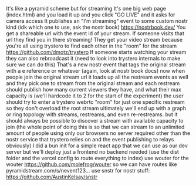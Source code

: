 It's like a pyramid scheme but for streaming
It's one big web page (index.html) and you load it up and you click "GO LIVE" and it asks for camera access
It publishes an "I'm streaming" event to some custom nostr kind (idk which one to use, ask the nostr book)
https://nostrbook.dev/
You get a shareable url with the event id of your stream. If someone visits that url they find you in there streaming!
They get your video stream because you're all using trystero to find each other in the "room" for the stream
https://github.com/dmotz/trystero
If someone starts watching your stream they can also rebroadcast it (need to look into trystero internals to make sure we can do this)
That's a new nostr event that tags the original stream with a e reference or whatever (again, look at nostr book docs)
now when people join the original stream url it loads up all the restream events as well and they pick one to stream from
the original stream and each restream should publish how many current viewers they have, and what their max capacity is (we'll hardcode it to 2 for the start of the experiment)
the user should try to enter a trystero webrtc "room" for just one specific restream so they don't overload the root stream
ultimately we'll end up with a graph or ring topology with streams, restreams, and even re-restreams. but it should always be possible to discover a stream with available capacity to join (the whole point of doing this is so that we can stream to an unlimited amount of people using only our browsers no server required other than the nostr service that trystero relies on and the event publishing to relays obviously)
I did a bun init for a simple react app that we can use as our dev server but we'll deploy just a frontend no backend needed (use the dist folder and the vercel config to route everything to index)
use wouter for the wouter https://github.com/molefrog/wouter so we can have routes like pyramidstream.com/s/nevent123...
use snstr for nostr stuff: https://github.com/AustinKelsay/snstr
